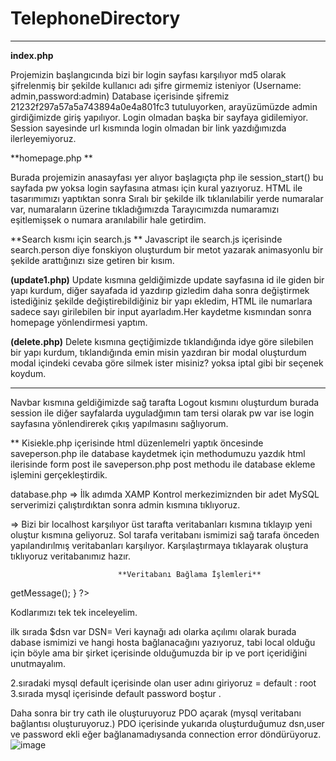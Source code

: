 # TelephoneDirectory
-------------------------------------------------------------------------------------------------------------------------------------------------------------------------
**index.php**

Projemizin başlangıcında bizi bir login sayfası karşılıyor md5 olarak şifrelenmiş bir şekilde kullanıcı adı şifre girmemiz isteniyor (Username: admin,password:admin) 
Database içerisinde şifremiz 21232f297a57a5a743894a0e4a801fc3 tutuluyorken, arayüzümüzde admin girdiğimizde giriş yapılıyor. Login olmadan başka bir sayfaya gidilemiyor. 
Session sayesinde url kısmında login olmadan bir link yazdığımızda ilerleyemiyoruz.

**homepage.php **

Burada projemizin anasayfası yer alıyor başlagıçta php ile session_start() bu sayfada pw yoksa login sayfasına atması için kural yazıyoruz.
HTML ile tasarımımızı yaptıktan sonra Sıralı bir şekilde ilk tıklanılabilir yerde numaralar var, numaraların üzerine tıkladığımızda Tarayıcımızda numaramızı eşitlemişsek
o numara aranılabilir hale getirdim.

**Search kısmı için search.js **
Javascript ile  search.js içerisinde search.person diye fonskiyon oluşturdum bir metot yazarak animasyonlu bir şekilde arattığınızı size getiren bir kısım.


**(update1.php)**
Update kısmına geldiğimizde update sayfasına id ile giden bir yapı kurdum, diğer sayafada id yazdırıp gizledim daha sonra değiştirmek istediğiniz şekilde 
değiştirebildiğiniz bir yapı ekledim, HTML ile numarlara sadece sayı girilebilen bir input ayarladım.Her kaydetme kısmından sonra homepage yönlendirmesi yaptım.

**(delete.php)**
Delete kısmına geçtiğimizde tıklandığında idye göre silebilen bir yapı kurdum, tıklandığında emin misin yazdıran bir modal oluşturdum modal içindeki cevaba göre 
silmek ister misiniz? yoksa iptal gibi bir seçenek koydum.


****
Navbar kısmına geldiğimizde sağ tarafta Logout kısmını oluşturdum burada session ile diğer sayfalarda uyguladğımın tam tersi olarak pw var ise login sayfasına yönlendirerek
çıkış yapılmasını sağlıyorum.

** Kisiekle.php içerisinde html düzenlemelri yaptık öncesinde saveperson.php ile database kaydetmek için methodumuzu yazdık html ilerisinde form post ile saveperson.php post
methodu ile database ekleme işlemini gerçekleştirdik.

database.php 
=> İlk adımda XAMP Kontrol merkezimiznden bir adet MySQL serverimizi çalıştırdıktan sonra admin kısmına tıklıyoruz. 

=> Bizi bir localhost karşılıyor üst tarafta veritabanları kısmına tıklayıp yeni oluştur kısmına geliyoruz. Sol tarafa veritabanı ismimizi sağ tarafa önceden yapılandırılmış veritabanları karşılıyor. Karşılaştırmaya tıklayarak oluştura tıklıyoruz veritabanımız hazır.


                            **Veritabanı Bağlama İşlemleri**
<?php 
$dsn= 'mysql:dbname=telephone_directory;host';
$user='root';
$password='';

try{

	$db= new PDO($dsn, $user, $password);
	echo "connection succes";

}catch (PDOExpection $e)
{
	echo 'connection error'. $e->getMessage();
}

?>

Kodlarımızı tek tek inceleyelim.

ilk sırada $dsn var   DSN= Veri kaynağı adı olarka açılımı olarak burada dabase ismimizi ve hangi hosta bağlanacağını yazıyoruz, tabi local olduğu için böyle ama bir şirket içerisinde olduğumuzda bir ip ve port içeridiğini unutmayalım. 

2.sıradaki mysql default içerisinde olan user adını giriyoruz = default : root
3.sırada mysql içerisinde default password boştur .

Daha sonra bir try cath ile oluşturuyoruz PDO açarak (mysql veritabanı bağlantısı oluşturuyoruz.)  PDO içerisinde yukarıda oluşturduğumuz dsn,user ve password ekli eğer bağlanamadıysanda connection error döndürüyoruz.
![image](https://user-images.githubusercontent.com/103968958/194426618-77ac54d9-5069-4549-b36f-720f18663ebb.png)

